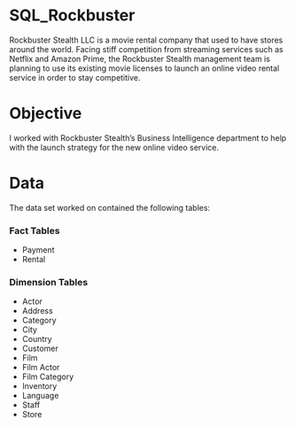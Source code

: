 # SQL_Rockbuster
Rockbuster Stealth LLC is a movie rental company that used to have stores around the world. Facing stiff competition from streaming services such as Netflix and Amazon Prime, the Rockbuster Stealth management team is planning to use its existing movie licenses to launch an online video rental service in order to stay competitive. 

# Objective
I worked with Rockbuster Stealth’s Business Intelligence department to help with the launch strategy for the new online video service. 

# Data
The data set worked on contained the following tables:

### Fact Tables
* Payment
* Rental
### Dimension Tables
* Actor
* Address
* Category
* City
* Country
* Customer
* Film
* Film Actor
* Film Category
* Inventory
* Language
* Staff
* Store

